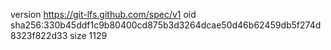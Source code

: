 version https://git-lfs.github.com/spec/v1
oid sha256:330b45ddf1c9b80400cd875b3d3264dcae50d46b62459db5f274d8323f822d33
size 1129
